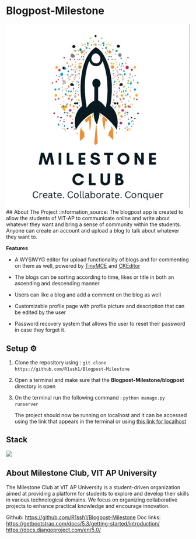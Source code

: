 # Blogpost-Milestone
<img src="Logo.jpg">
## About The Project :information_source:
The blogpost app is created to allow the students of VIT-AP to communicate online and write about whatever they want and bring a sense of community within the students.
Anyone can create an account and upload a blog to talk about whatever they want to. 

**Features**
 - A WYSIWYG editor for upload functionality of blogs and for commenting on them as well, powered by [TinyMCE](https://www.tiny.cloud/) and [CKEditor](https://ckeditor.com/)
 
 - The blogs can be sorting according to time, likes or title in both an ascending and descending manner
 
 - Users can like a blog and add a comment on the blog as well
 
 - Customizable profile page with profile picture and description that can be edited by the user

 - Password recovery system that allows the user to reset their password in case they forget it.

## Setup :gear:
 1. Clone the repository using  : 
		`git clone https://github.com/R1ssh1/Blogpost-Milestone`
 2. Open a terminal and make sure that the **Blogpost-Milestone/blogpost** directory is open
 3. On the terminal run the following command :
	 `python manage.py runserver`
	 
	 The project should now be running on localhost and it can be accessed using the link that appears in the terminal or using [this link for localhost](http://127.0.0.1:8000/)

## Stack
<img src="https://images.app.goo.gl/GVKnJyT9Y6hSAw1GA">

## About Milestone Club, VIT AP University

The Milestone Club at VIT AP University is a student-driven organization aimed at providing a platform for students to explore and develop their skills in various technological domains. We focus on organizing collaborative projects to enhance practical knowledge and encourage innovation.

Github: https://github.com/R1ssh1/Blogpost-Milestone
Doc links:
https://getbootstrap.com/docs/5.3/getting-started/introduction/
https://docs.djangoproject.com/en/5.0/



